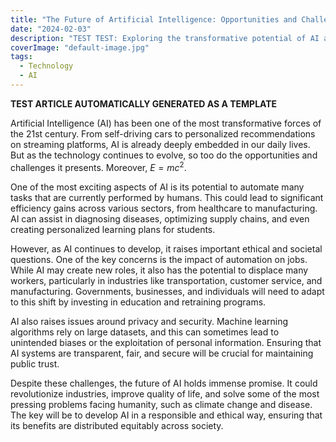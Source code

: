 ```yaml
---
title: "The Future of Artificial Intelligence: Opportunities and Challenges"
date: "2024-02-03"
description: "TEST TEST: Exploring the transformative potential of AI and its associated challenges."
coverImage: "default-image.jpg"
tags:
  - Technology
  - AI
---
```


**TEST ARTICLE AUTOMATICALLY GENERATED AS A TEMPLATE**

Artificial Intelligence (AI) has been one of the most transformative forces of the 21st century. From self-driving cars to personalized recommendations on streaming platforms, AI is already deeply embedded in our daily lives. But as the technology continues to evolve, so too do the opportunities and challenges it presents. Moreover, $E = mc^2$.

One of the most exciting aspects of AI is its potential to automate many tasks that are currently performed by humans. This could lead to significant efficiency gains across various sectors, from healthcare to manufacturing. AI can assist in diagnosing diseases, optimizing supply chains, and even creating personalized learning plans for students.

However, as AI continues to develop, it raises important ethical and societal questions. One of the key concerns is the impact of automation on jobs. While AI may create new roles, it also has the potential to displace many workers, particularly in industries like transportation, customer service, and manufacturing. Governments, businesses, and individuals will need to adapt to this shift by investing in education and retraining programs.

AI also raises issues around privacy and security. Machine learning algorithms rely on large datasets, and this can sometimes lead to unintended biases or the exploitation of personal information. Ensuring that AI systems are transparent, fair, and secure will be crucial for maintaining public trust.

Despite these challenges, the future of AI holds immense promise. It could revolutionize industries, improve quality of life, and solve some of the most pressing problems facing humanity, such as climate change and disease. The key will be to develop AI in a responsible and ethical way, ensuring that its benefits are distributed equitably across society.
